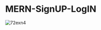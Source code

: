 ﻿# MERN-SignUP-LogIN

![72exn4](https://user-images.githubusercontent.com/83884792/207399085-24310b64-61a3-4ef8-93cf-b72039629db0.gif)
